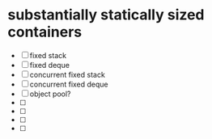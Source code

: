 # substantially statically sized containers

- [ ] fixed stack
- [ ] fixed deque
- [ ] concurrent fixed stack
- [ ] concurrent fixed deque
- [ ] object pool?
- [ ] 
- [ ] 
- [ ] 
- [ ] 

